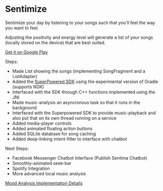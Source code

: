 # Sentimize

Sentimize your day by listening to your songs such that you'll feel the way you want to feel.

Adjusting the positivity and energy level will generate a list of your songs (locally stored on the device) that are best suited.

<a href="https://play.google.com/store/apps/details?id=me.sentimize.sentimize&hl=en">Get it on Google Play</a>


Steps:
- Made List showing the songs (implementing SongFragment and a ListAdapter)
- Added the <a href="http://superpowered.com/">SuperPowered SDK</a> using the experimental version of Gradle (supports NDK)
- Interfaced with the SDK through C++ functions implemented using the JNI
- Made music-analysis an asyncronous task so that it runs in the background
- Interfaced with the Superpowered SDK to provide music-playback and also put that on its own thread running on a service
- Added media-player controls
- Added animated floating action buttons
- Added SQLite database for song caching
- Added deep-linking intent-filter to interface with chatbot

Next Steps:
- Facebook Messenger Chatbot Interface (Publish Sentima Chatbot)
- Smoothly-animated seek-bar
- Spotify Integration
- More advanced local music analysis

<a href="https://docs.google.com/document/d/1mEn01a33teceP42IE8Z2EYEMu-zLrcKgEfKIAbaYasM/edit?usp=sharing">Mood Analysis Implementation Details</a>
